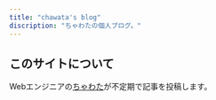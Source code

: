 ```yaml
---
title: "chawata's blog"
discription: "ちゃわたの個人ブログ。"
---
```


## このサイトについて

Webエンジニアの[ちゃわた](/about)が不定期で記事を投稿します。
